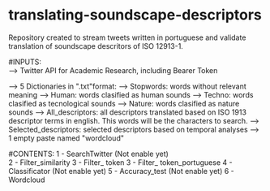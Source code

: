 # translating-soundscape-descriptors
Repository created to stream tweets written in portuguese and validate translation of soundscape descritors of ISO 12913-1. 

#INPUTS:				
--> Twitter API for Academic Research, including Bearer Token
   
--> 5 Dictionaries in ".txt"format:
		--> Stopwords: words without relevant meaning
		--> Human: words clasified as human sounds
    --> Techno:  words clasified as tecnological sounds
    --> Nature:  words clasified as nature sounds
    --> All_descriptors: all descriptors translated based on ISO 1913 descriptor terms in english. This words will be the characters to search.
    --> Selected_descriptors: selected descriptors based on temporal analyses
--> 1 empty paste named "wordcloud"

#CONTENTS:
1 - SearchTwitter (Not enable yet)	
2 - Filter_similarity
3 - Filter_ token
3 - Filter_ token_portuguese
4 - Classificator (Not enable yet)
5 - Accuracy_test (Not enable yet)
6 - Wordcloud
	
